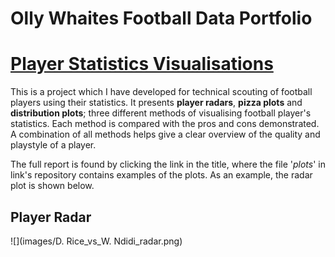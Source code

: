 # Olly Whaites Football Data Portfolio

# [Player Statistics Visualisations](https://github.com/ollywhaites/football-stats-vis)

This is a project which I have developed for technical scouting of football players using their statistics. It presents **player radars**, **pizza plots** and **distribution plots**; three different methods of visualising football player's statistics. Each method is compared with the pros and cons demonstrated. A combination of all methods helps give a clear overview of the quality and playstyle of a player.

The full report is found by clicking the link in the title, where the file '*plots*' in link's repository contains examples of the plots. As an example, the radar plot is shown below.

## Player Radar
![](images/D. Rice_vs_W. Ndidi_radar.png)


